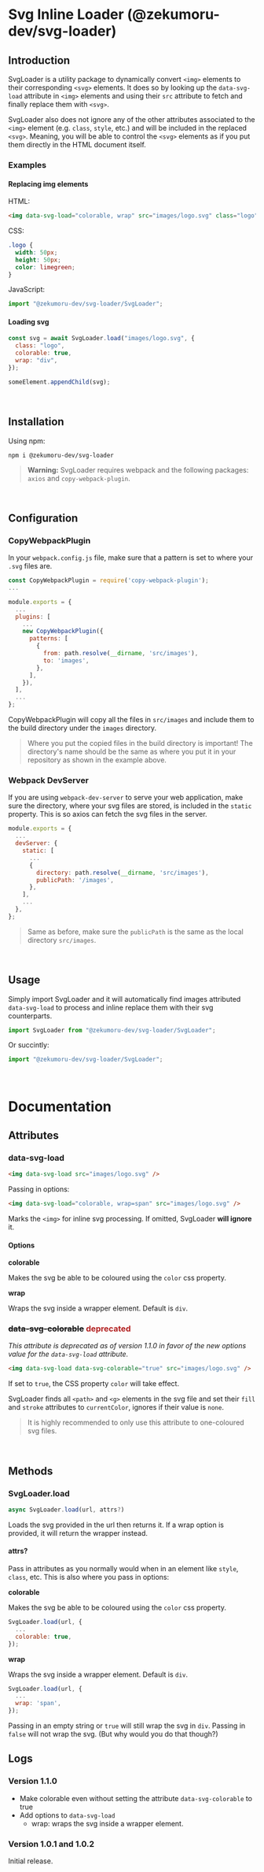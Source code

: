# Svg Inline Loader (@zekumoru-dev/svg-loader)

## Introduction

SvgLoader is a utility package to dynamically convert `<img>` elements to their corresponding `<svg>` elements. It does so by looking up the `data-svg-load` attribute in `<img>` elements and using their `src` attribute to fetch and finally replace them with `<svg>`.

SvgLoader also does not ignore any of the other attributes associated to the `<img>` element (e.g. `class`, `style`, etc.) and will be included in the replaced `<svg>`. Meaning, you will be able to control the `<svg>` elements as if you put them directly in the HTML document itself.

### Examples

#### Replacing img elements

HTML:

```html
<img data-svg-load="colorable, wrap" src="images/logo.svg" class="logo" />
```

CSS:

```css
.logo {
  width: 50px;
  height: 50px;
  color: limegreen;
}
```

JavaScript:

```js
import "@zekumoru-dev/svg-loader/SvgLoader";
```

#### Loading svg

```js
const svg = await SvgLoader.load("images/logo.svg", {
  class: "logo",
  colorable: true,
  wrap: "div",
});

someElement.appendChild(svg);
```

<br>

## Installation

Using npm:

```
npm i @zekumoru-dev/svg-loader
```

> **Warning:** SvgLoader requires webpack and the following packages: `axios` and `copy-webpack-plugin`.

<br>

## Configuration

### CopyWebpackPlugin

In your `webpack.config.js` file, make sure that a pattern is set to where your `.svg` files are.

```js
const CopyWebpackPlugin = require('copy-webpack-plugin');
...

module.exports = {
  ...
  plugins: [
    ...
    new CopyWebpackPlugin({
      patterns: [
        {
          from: path.resolve(__dirname, 'src/images'),
          to: 'images',
        },
      ],
    }),
  ],
  ...
};
```

CopyWebpackPlugin will copy all the files in `src/images` and include them to the build directory under the `images` directory.

> Where you put the copied files in the build directory is important! The directory's name should be the same as where you put it in your repository as shown in the example above.

### Webpack DevServer

If you are using `webpack-dev-server` to serve your web application, make sure the directory, where your svg files are stored, is included in the `static` property. This is so axios can fetch the svg files in the server.

```js
module.exports = {
  ...
  devServer: {
    static: [
      ...
      {
        directory: path.resolve(__dirname, 'src/images'),
        publicPath: '/images',
      },
    ],
    ...
  },
};
```

> Same as before, make sure the `publicPath` is the same as the local directory `src/images`.

<br>

## Usage

Simply import SvgLoader and it will automatically find images attributed `data-svg-load` to process and inline replace them with their svg counterparts.

```js
import SvgLoader from "@zekumoru-dev/svg-loader/SvgLoader";
```

Or succintly:

```js
import "@zekumoru-dev/svg-loader/SvgLoader";
```

<br>

# Documentation

## Attributes

### data-svg-load

```html
<img data-svg-load src="images/logo.svg" />
```

Passing in options:

```html
<img data-svg-load="colorable, wrap=span" src="images/logo.svg" />
```

Marks the `<img>` for inline svg processing. If omitted, SvgLoader **will ignore** it.

#### Options

<b>colorable</b>

Makes the svg be able to be coloured using the `color` css property.

<b>wrap</b>

Wraps the svg inside a wrapper element. Default is `div`.

### <s>data-svg-colorable</s> <strong style="color: firebrick;">deprecated</strong>

_This attribute is deprecated as of version 1.1.0 in favor of the new options value for the `data-svg-load` attribute._

```html
<img data-svg-load data-svg-colorable="true" src="images/logo.svg" />
```

If set to `true`, the CSS property `color` will take effect.

SvgLoader finds all `<path>` and `<g>` elements in the svg file and set their `fill` and `stroke` attributes to `currentColor`, ignores if their value is `none`.

> It is highly recommended to only use this attribute to one-coloured svg files.

<br>

## Methods

### SvgLoader.load

```js
async SvgLoader.load(url, attrs?)
```

Loads the svg provided in the url then returns it. If a wrap option is provided, it will return the wrapper instead.

#### attrs?

Pass in attributes as you normally would when in an element like `style`, `class`, etc. This is also where you pass in options:

<b>colorable</b>

Makes the svg be able to be coloured using the `color` css property.

```js
SvgLoader.load(url, {
  ...
  colorable: true,
});
```

<b>wrap</b>

Wraps the svg inside a wrapper element. Default is `div`.

```js
SvgLoader.load(url, {
  ...
  wrap: 'span',
});
```

Passing in an empty string or `true` will still wrap the svg in `div`. Passing in `false` will not wrap the svg. (But why would you do that though?)

## Logs

### Version 1.1.0

- Make colorable even without setting the attribute `data-svg-colorable` to true
- Add options to `data-svg-load`
  - wrap: wraps the svg inside a wrapper element.

### Version 1.0.1 and 1.0.2

Initial release.

